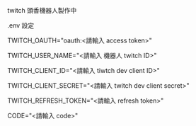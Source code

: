 twitch 頭香機器人製作中

.env 設定

TWITCH_OAUTH="oauth:<請輸入 access token>"

TWITCH_USER_NAME="<請輸入 機器人 twitch ID>"

TWITCH_CLIENT_ID="<請輸入 tiwtch dev client ID>"

TWITCH_CLIENT_SECRET="<請輸入 twitch dev client secret>"

TWITCH_REFRESH_TOKEN="<請輸入 refresh token>"

CODE="<請輸入 code>"
